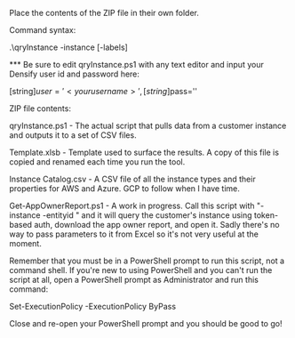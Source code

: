 Place the contents of the ZIP file in their own folder.  

Command syntax:

.\qryInstance -instance <instancename> [-labels]

*** Be sure to edit qryInstance.ps1 with any text editor and input your Densify user id and password here:

   [string]$user='<your username>', 
   [string]$pass='<your password>'

ZIP file contents:

qryInstance.ps1 - 
The actual script that pulls data from a customer instance and outputs it to a set of CSV files.

Template.xlsb - 
Template used to surface the results.  A copy of this file is copied and renamed each time you run the tool.  

Instance Catalog.csv - 
A CSV file of all the instance types and their properties for AWS and Azure.  GCP to follow when I have time.

Get-AppOwnerReport.ps1 - 
A work in progress.  Call this script with "-instance <instancename> -entityid <entityid>" and it will query the customer's instance using token-based auth, download the app owner report, and open it.  Sadly there's no way to pass parameters to it from Excel so it's not very useful at the moment.

Remember that you must be in a PowerShell prompt to run this script, not a command shell.  If you're new to using PowerShell and you can't run the script at all, open a PowerShell prompt as Administrator and run this command:

Set-ExecutionPolicy -ExecutionPolicy ByPass

Close and re-open your PowerShell prompt and you should be good to go!